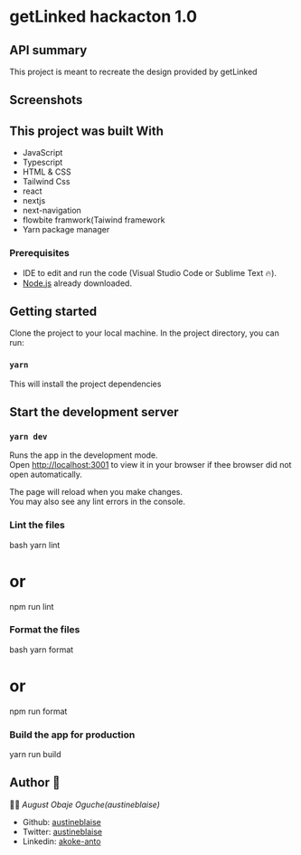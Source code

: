 # getLinked hackacton 1.0

## API summary

This project is meant to recreate the design provided by getLinked



## Screenshots



## This project was built With

- JavaScript
- Typescript
- HTML & CSS
- Tailwind Css
- react
- nextjs
- next-navigation
- flowbite framwork(Taiwind framework
- Yarn package manager

### Prerequisites

- IDE to edit and run the code (Visual Studio Code or Sublime Text 🔥).
- [Node.js](https://nodejs.org/en/download/) already downloaded.

## Getting started

Clone the project to your local machine. In the project directory, you can run:

### `yarn`

This will install the project dependencies

## Start the development server

### `yarn dev`

Runs the app in the development mode.\
Open [http://localhost:3001](http://localhost:3001) to view it in your browser if thee browser did not open automatically.

The page will reload when you make changes.\
You may also see any lint errors in the console.

### Lint the files

bash
yarn lint
# or
npm run lint


### Format the files

bash
yarn format
# or
npm run format


### Build the app for production

yarn run build


## Author 👤

👨‍💻 *August Obaje Oguche(austineblaise)*

- Github: [austineblaise](https://github.com/austineblaise)
- Twitter: [austineblaise](https://twitter.com/austineblaise)
- Linkedin: [akoke-anto](https://www.linkedin.com/in/austineblaise/)
